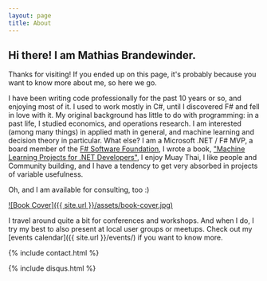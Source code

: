 ```yaml
---
layout: page
title: About
---
```


## Hi there! I am Mathias Brandewinder.

Thanks for visiting! If you ended up on this page, it's probably because you want to know more about me, so here we go.

I have been writing code professionally for the past 10 years or so, and enjoying most of it. I used to work mostly in C#, until I discovered F# and fell in love with it. My original background has little to do with programming: in a past life, I studied economics, and operations research. I am interested (among many things) in applied math in general, and machine learning and decision theory in particular. What else? I am a Microsoft .NET / F# MVP, a board member of the [F# Software Foundation](http://fsharp.org/), I wrote a book, ["Machine Learning Projects for .NET Developers"](http://www.amazon.com/Machine-Learning-Projects-NET-Developers/dp/1430267674/?tag=mathias-brandewinder-20), I enjoy Muay Thai, I like people and Community building, and I have a tendency to get very absorbed in projects of variable usefulness.

Oh, and I am available for consulting, too :)

[![Book Cover]({{ site.url }}/assets/book-cover.jpg)](http://www.amazon.com/Machine-Learning-Projects-NET-Developers/dp/1430267674/?tag=mathias-brandewinder-20)

I travel around quite a bit for conferences and workshops. 
And when I do, I try my best to also present at local user groups or meetups. 
Check out my [events calendar]({{ site.url }}/events/) if you want to know more.

{% include contact.html %}

{% include disqus.html %}
